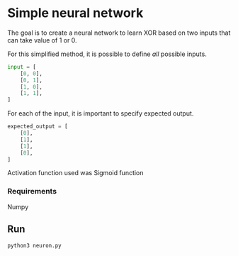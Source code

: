 # Simple neural network
The goal is to create a neural network to learn XOR based on two inputs 
that can take value of 1 or 0. 

For this simplified method, it is possible to define _all_ possible inputs.

```python
input = [
    [0, 0],
    [0, 1],
    [1, 0],
    [1, 1],
]
```
For each of the input, it is important to specify expected output. 
```python
expected_output = [
    [0],
    [1],
    [1],
    [0],
]
```
Activation function used was Sigmoid function 

### Requirements
Numpy

## Run
```python
python3 neuron.py
```
